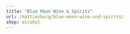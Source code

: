 ```yaml
---
title: "Blue Moon Wine & Spirits"
url: /hattiesburg/blue-moon-wine-and-spirits/
shop: alcohol
---
```

